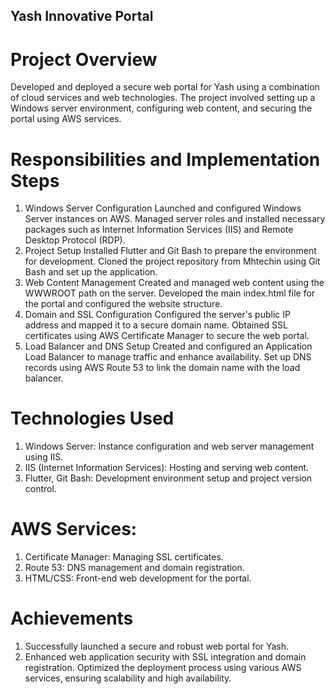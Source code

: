 ## Yash Innovative Portal
# Project Overview
Developed and deployed a secure web portal for Yash using a combination of cloud services and web technologies. The project involved setting up a Windows server environment, configuring web content, and securing the portal using AWS services.

# Responsibilities and Implementation Steps
1. Windows Server Configuration
Launched and configured Windows Server instances on AWS.
Managed server roles and installed necessary packages such as Internet Information Services (IIS) and Remote Desktop Protocol (RDP).
2. Project Setup
Installed Flutter and Git Bash to prepare the environment for development.
Cloned the project repository from Mhtechin using Git Bash and set up the application.
3. Web Content Management
Created and managed web content using the WWWROOT path on the server.
Developed the main index.html file for the portal and configured the website structure.
4. Domain and SSL Configuration
Configured the server's public IP address and mapped it to a secure domain name.
Obtained SSL certificates using AWS Certificate Manager to secure the web portal.
5. Load Balancer and DNS Setup
Created and configured an Application Load Balancer to manage traffic and enhance availability.
Set up DNS records using AWS Route 53 to link the domain name with the load balancer.
# Technologies Used
1. Windows Server: Instance configuration and web server management using IIS.
2. IIS (Internet Information Services): Hosting and serving web content.
3. Flutter, Git Bash: Development environment setup and project version control.
# AWS Services:
1. Certificate Manager: Managing SSL certificates.
2. Route 53: DNS management and domain registration.
3. HTML/CSS: Front-end web development for the portal.
# Achievements
1. Successfully launched a secure and robust web portal for Yash.
2. Enhanced web application security with SSL integration and domain registration.
Optimized the deployment process using various AWS services, ensuring scalability and high availability.
